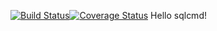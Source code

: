 [![Build Status](https://travis-ci.org/kortov/sqlcmd.svg?branch=master)](https://travis-ci.org/kortov/sqlcmd)[![Coverage Status](https://coveralls.io/repos/github/kortov/sqlcmd/badge.svg?branch=master)](https://coveralls.io/github/kortov/sqlcmd?branch=master)
Hello sqlcmd!
